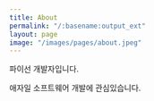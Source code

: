 ```yaml
---
title: About
permalink: "/:basename:output_ext"
layout: page
image: "/images/pages/about.jpeg"
---
```


파이선 개발자입니다.

애자일 소프트웨어 개발에 관심있습니다.
